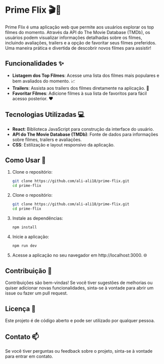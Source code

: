 # Prime Flix 🎬🍿

Prime Flix é uma aplicação web que permite aos usuários explorar os top filmes do momento. Através da API do The Movie Database (TMDb), os usuários podem visualizar informações detalhadas sobre os filmes, incluindo avaliações, trailers e a opção de favoritar seus filmes preferidos. Uma maneira prática e divertida de descobrir novos filmes para assistir!

## Funcionalidades ✨

- **Listagem dos Top Filmes**: Acesse uma lista dos filmes mais populares e bem avaliados do momento. 📈
- **Trailers**: Assista aos trailers dos filmes diretamente na aplicação. 🎥
- **Favoritar Filmes**: Adicione filmes à sua lista de favoritos para fácil acesso posterior. ❤️

## Tecnologias Utilizadas 💻

- **React**: Biblioteca JavaScript para construção da interface do usuário.
- **API do The Movie Database (TMDb)**: Fonte de dados para informações sobre filmes, trailers e avaliações.
- **CSS**: Estilização e layout responsivo da aplicação.

## Como Usar 🚀

1. Clone o repositório:
   ```bash
   git clone https://github.com/ali-ali18/prime-flix.git
   cd prime-flix

1. Clone o repositório:
   ```bash
   git clone https://github.com/ali-ali18/prime-flix.git
   cd prime-flix
2. Instale as dependências:
   ```bash
   npm install
3. Inicie a aplicação:
   ```bash
   npm run dev
4. Acesse a aplicação no seu navegador em http://localhost:3000. 🌐

## Contribuição 🤝
Contribuições são bem-vindas! Se você tiver sugestões de melhorias ou quiser adicionar novas funcionalidades, sinta-se à vontade para abrir um issue ou fazer um pull request.

## Licença 📜
Este projeto é de código aberto e pode ser utilizado por qualquer pessoa.

## Contato 📫
Se você tiver perguntas ou feedback sobre o projeto, sinta-se à vontade para entrar em contato.


